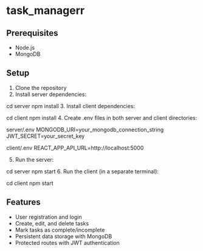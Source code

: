 # task_managerr

## Prerequisites
- Node.js
- MongoDB

## Setup

1. Clone the repository
2. Install server dependencies:

cd server
npm install
3. Install client dependencies:

cd client
npm install
4. Create .env files in both server and client directories:

server/.env
MONGODB_URI=your_mongodb_connection_string
JWT_SECRET=your_secret_key

client/.env
REACT_APP_API_URL=http://localhost:5000

5. Run the server:

cd server
npm start
6. Run the client (in a separate terminal):

cd client
npm start

## Features
- User registration and login
- Create, edit, and delete tasks
- Mark tasks as complete/incomplete
- Persistent data storage with MongoDB
- Protected routes with JWT authentication